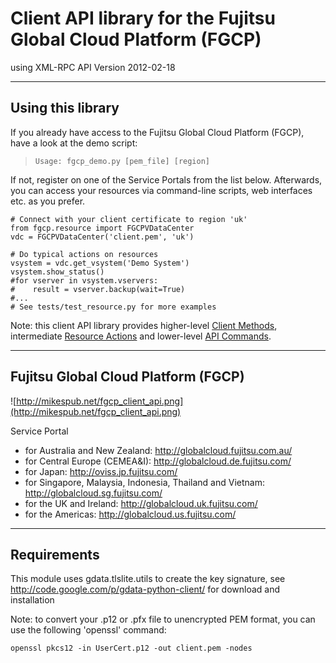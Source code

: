 # Client API library for the Fujitsu Global Cloud Platform (FGCP) #
using XML-RPC API Version 2012-02-18

---

## Using this library ##
If you already have access to the Fujitsu Global Cloud Platform (FGCP), have a look at the demo script:

> `Usage: fgcp_demo.py [pem_file] [region]`

If not, register on one of the Service Portals from the list below. Afterwards, you can access your resources via command-line scripts, web interfaces etc. as you prefer.

```
# Connect with your client certificate to region 'uk'
from fgcp.resource import FGCPVDataCenter
vdc = FGCPVDataCenter('client.pem', 'uk')

# Do typical actions on resources
vsystem = vdc.get_vsystem('Demo System')
vsystem.show_status()
#for vserver in vsystem.vservers:
#    result = vserver.backup(wait=True)
#...
# See tests/test_resource.py for more examples
```

Note: this client API library provides higher-level [Client Methods](/mikespub/fgcp-client-api/wiki/ClientMethods), intermediate [Resource Actions](/mikespub/fgcp-client-api/wiki/ResourceActions) and lower-level [API Commands](/mikespub/fgcp-client-api/wiki/APICommands).


---

## Fujitsu Global Cloud Platform (FGCP) ##

![http://mikespub.net/fgcp_client_api.png](http://mikespub.net/fgcp_client_api.png)

Service Portal
  * for Australia and New Zealand: http://globalcloud.fujitsu.com.au/
  * for Central Europe (CEMEA&I): http://globalcloud.de.fujitsu.com/
  * for Japan: http://oviss.jp.fujitsu.com/
  * for Singapore, Malaysia, Indonesia, Thailand and Vietnam: http://globalcloud.sg.fujitsu.com/
  * for the UK and Ireland: http://globalcloud.uk.fujitsu.com/
  * for the Americas: http://globalcloud.us.fujitsu.com/


---

## Requirements ##
This module uses gdata.tlslite.utils to create the key signature,
see http://code.google.com/p/gdata-python-client/ for download and installation

Note: to convert your .p12 or .pfx file to unencrypted PEM format, you can use
the following 'openssl' command:
```
openssl pkcs12 -in UserCert.p12 -out client.pem -nodes
```
